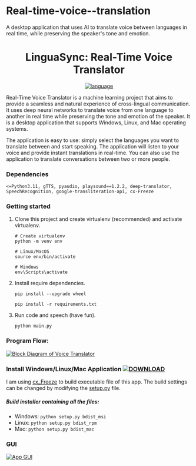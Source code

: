 
# Real-time-voice--translation


A desktop application that uses AI to translate voice between languages in real time, while preserving the speaker's tone and emotion.
<div align="center">

















    
<h1> LinguaSync: Real-Time Voice Translator </h1> <a href="#"><img alt="language" src="https://user-images.githubusercontent.com/132539454/278971782-9453805e-e2e6-4d99-b1de-cf8fcd3e7105.svg"></a>
</div>




Real-Time Voice Translator is a machine learning project that aims to provide a seamless and natural experience of cross-lingual communication. It uses deep neural networks to translate voice from one language to another in real time while preserving the tone and emotion of the speaker. It is a desktop application that supports Windows, Linux, and Mac operating systems.


The application is easy to use: simply select the languages you want to translate between and start speaking. The application will listen to your voice and provide instant translations in real-time. You can also use the application to translate conversations between two or more people.


### Dependencies
    <=Python3.11, gTTS, pyaudio, playsound==1.2.2, deep-translator, SpeechRecognition, google-transliteration-api, cx-Freeze


### Getting started


1. Clone this project and create virtualenv (recommended) and activate virtualenv.
    ```
    # Create virtualenv
    python -m venv env
 
    # Linux/MacOS
    source env/bin/activate
    
    # Windows
    env\Scripts\activate
    ```
    
2. Install require dependencies.
    ```
    pip install --upgrade wheel
    
    pip install -r requirements.txt
    ```

3. Run code and speech (have fun).
    ```
    python main.py
    ```

### Program Flow:
<a href="#"><img src="https://github.com/SamirPaulb/real-time-voice-translator/assets/77569653/73dd62d6-798d-4129-aff3-16d6d932a817" alt="Block Diagram of Voice Translator"></a>


### Install Windows/Linux/Mac Application <a href="https://github.com/SamirPaulb/real-time-voice-translator/releases/latest"><img src="https://user-images.githubusercontent.com/132539454/278971282-8d676023-a03a-463c-8e55-3f0afe6e3e58.svg" alt="DOWNLOAD"></a>

I am using <a href="https://github.com/marcelotduarte/cx_Freeze/tree/main">cx_Freeze</a> to build executable file of this app. The build settings can be changed by modifying the <a href="https://github.com/SamirPaulb/real-time-voice-translator/blob/main/setup.py">setup.py</a> file.

##### Build installer containing all the files:
- Windows: ```python setup.py bdist_msi```
- Linux: ```python setup.py bdist_rpm```
- Mac: ```python setup.py bdist_mac```


### GUI 
<a href="#"><img src="https://github.com/SamirPaulb/real-time-voice-translator/assets/77569653/f96a4115-a88f-4096-9a00-954b8527d872" alt="App GUI"></a>

